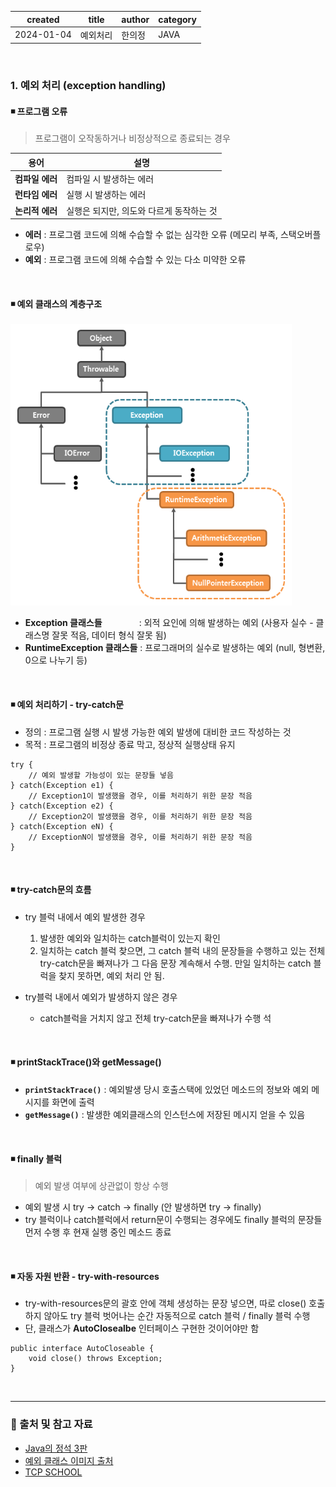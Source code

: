 | created    | title | author         | category |
|------------|-------|-----------------|----------|
| 2024-01-04 | 예외처리  | 한의정  | JAVA     |


<br/>

### 1. 예외 처리 (exception handling)
#### ◾ 프로그램 오류
> 프로그램이 오작동하거나 비정상적으로 종료되는 경우

| 용어         | 설명                      |
|------------|-------------------------|
| **컴파일 에러** | 컴파일 시 발생하는 에러           |
| **런타임 에러** | 실행 시 발생하는 에러            |
| **논리적 에러** | 실행은 되지만, 의도와 다르게 동작하는 것 |

- **에러** : 프로그램 코드에 의해 수습할 수 없는 심각한 오류 (메모리 부족, 스택오버플로우)
- **예외** : 프로그램 코드에 의해 수습할 수 있는 다소 미약한 오류

<br/>

#### ◾ 예외 클래스의 계층구조
<img src="img.png" width="450" height="450">

- **Exception 클래스들**&nbsp;&nbsp;&nbsp;&nbsp;&nbsp;&nbsp;&nbsp;&nbsp;&nbsp;&nbsp;&nbsp;&nbsp;&nbsp;&nbsp; : 외적 요인에 의해 발생하는 예외 (사용자 실수 - 클래스명 잘못 적음, 데이터 형식 잘못 됨)
- **RuntimeException 클래스들** : 프로그래머의 실수로 발생하는 예외 (null, 형변환, 0으로 나누기 등)

<br/>

#### ◾ 예외 처리하기 - try-catch문
- 정의 : 프로그램 실행 시 발생 가능한 예외 발생에 대비한 코드 작성하는 것
- 목적 : 프로그램의 비정상 종료 막고, 정상적 실행상태 유지

```
try {
    // 예외 발생할 가능성이 있는 문장들 넣음
} catch(Exception e1) {
    // Exception1이 발생했을 경우, 이를 처리하기 위한 문장 적음
} catch(Exception e2) {
    // Exception2이 발생했을 경우, 이를 처리하기 위한 문장 적음
} catch(Exception eN) {
    // ExceptionN이 발생했을 경우, 이를 처리하기 위한 문장 적음
}
```

<br/>

#### ◾ try-catch문의 흐름

- try 블럭 내에서 예외 발생한 경우
  1. 발생한 예외와 일치하는 catch블럭이 있는지 확인
  2. 일치하는 catch 블럭 찾으면, 그 catch 블럭 내의 문장들을 수행하고 있는 전체 try-catch문을 빠져나가 그 다음 문장 계속해서 수행. 만일 일치하는 catch 블럭을 찾지 못하면, 예외 처리 안 됨.


- try블럭 내에서 예외가 발생하지 않은 경우
  - catch블럭을 거치지 않고 전체 try-catch문을 빠져나가 수행 석

<br/>

#### ◾ printStackTrace()와 getMessage()
- **<code>printStackTrace()</code>** : 예외발생 당시 호출스택에 있었던 메소드의 정보와 예외 메시지를 화면에 출력
- **<code>getMessage()</code>** : 발생한 예외클래스의 인스턴스에 저장된 메시지 얻을 수 있음


<br/>

#### ◾ finally 블럭
> 예외 발생 여부에 상관없이 항상 수행
- 예외 발생 시 try → catch → finally (안 발생하면 try → finally)
- try 블럭이나 catch블럭에서 return문이 수행되는 경우에도 finally 블럭의 문장들 먼저 수행 후 현재 실행 중인 메소드 종료

<br/>

#### ◾ 자동 자원 반환 - try-with-resources
- try-with-resources문의 괄호 안에 객체 생성하는 문장 넣으면, 따로 close() 호출하지 않아도 try 블럭 벗어나는 순간 자동적으로 catch 블럭 / finally 블럭 수행
- 단, 클래스가 **AutoClosealbe** 인터페이스 구현한 것이어야만 함
```
public interface AutoCloseable {
    void close() throws Exception;
}
```
<br/>

---
### 🔗 출처 및 참고 자료
- [Java의 정석 3판](https://www.yes24.com/Product/Goods/24259565)
- [예외 클래스 이미지 출처](https://tcpschool.com/java/java_exception_class)
- [TCP SCHOOL](https://www.tcpschool.com/java/java_exception_throw)